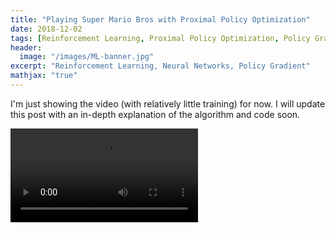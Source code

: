 ```yaml
---
title: "Playing Super Mario Bros with Proximal Policy Optimization"
date: 2018-12-02
tags: [Reinforcement Learning, Proximal Policy Optimization, Policy Gradient]
header:
  image: "/images/ML-banner.jpg"
excerpt: "Reinforcement Learning, Neural Networks, Policy Gradient"
mathjax: "true"
---
```


I'm just showing the video (with relatively little training) for now. I will update this post with an in-depth explanation of the algorithm and code soon.

<video controls = "controls" allowfullscreen = "true">
  <source src="/images/mario.avi" type="video/mp4">
</video>

